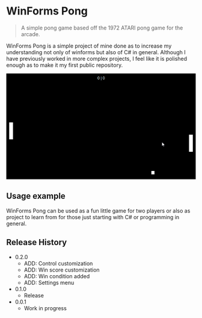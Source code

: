 # WinForms Pong
> A simple pong game based off the 1972 ATARI pong game for the arcade.

WinForms Pong is a simple project of mine done as to increase my understanding not only of winforms but also of C# in general. Although I have previously worked in more complex projects, I feel like it is polished enough as to make it my first public repository.

![](header.gif)

## Usage example

WinForms Pong can be used as a fun little game for two players or also as project to learn from for those just starting with C# or programming in general.

## Release History

* 0.2.0
    * ADD: Control customization
    * ADD: Win score customization
    * ADD: Win condition added
    * ADD: Settings menu
* 0.1.0
    * Release
* 0.0.1
    * Work in progress

<!-- Markdown link & img dfn's -->
[npm-image]: https://img.shields.io/npm/v/datadog-metrics.svg?style=flat-square
[npm-url]: https://npmjs.org/package/datadog-metrics
[npm-downloads]: https://img.shields.io/npm/dm/datadog-metrics.svg?style=flat-square
[travis-image]: https://img.shields.io/travis/dbader/node-datadog-metrics/master.svg?style=flat-square
[travis-url]: https://travis-ci.org/dbader/node-datadog-metrics
[wiki]: https://github.com/yourname/yourproject/wiki
